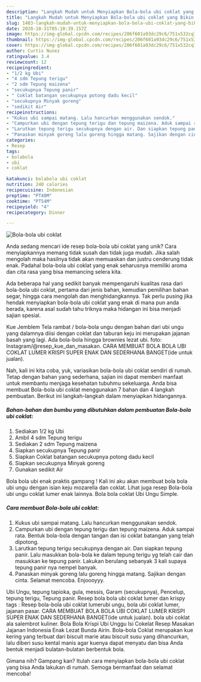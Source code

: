 ```yaml
---
description: "Langkah Mudah untuk Menyiapkan Bola-bola ubi coklat yang Bikin Ngiler"
title: "Langkah Mudah untuk Menyiapkan Bola-bola ubi coklat yang Bikin Ngiler"
slug: 1403-langkah-mudah-untuk-menyiapkan-bola-bola-ubi-coklat-yang-bikin-ngiler
date: 2020-10-31T05:10:39.157Z
image: https://img-global.cpcdn.com/recipes/206f601a93dc29c6/751x532cq70/bola-bola-ubi-coklat-foto-resep-utama.jpg
thumbnail: https://img-global.cpcdn.com/recipes/206f601a93dc29c6/751x532cq70/bola-bola-ubi-coklat-foto-resep-utama.jpg
cover: https://img-global.cpcdn.com/recipes/206f601a93dc29c6/751x532cq70/bola-bola-ubi-coklat-foto-resep-utama.jpg
author: Curtis Nunez
ratingvalue: 3.4
reviewcount: 12
recipeingredient:
- "1/2 kg Ubi"
- "4 sdm Tepung terigu"
- "2 sdm Tepung maizena"
- "secukupnya Tepung panir"
- " Coklat batangan secukupnya potong dadu kecil"
- "secukupnya Minyak goreng"
- "sedikit Air"
recipeinstructions:
- "Kukus ubi sampai matang. Lalu hancurkan menggunakan sendok."
- "Campurkan ubi dengan tepung terigu dan tepung maizena. Aduk sampai rata. Bentuk bola-bola dengan tangan dan isi coklat batangan yang telah dipotong."
- "Larutkan tepung terigu secukupnya dengan air. Dan siapkan tepung panir. Lalu masukkan bola-bola ke dalam tepung terigu yg telah cair dan masukkan ke tepung panir. Lakukan berulang sebanyak 3 kali supaya tepung panir nya nempel banyak."
- "Panaskan minyak goreng lalu goreng hingga matang. Sajikan dengan cinta. Selamat mencoba. Enjoooyyy."
categories:
- Resep
tags:
- bolabola
- ubi
- coklat

katakunci: bolabola ubi coklat 
nutrition: 240 calories
recipecuisine: Indonesian
preptime: "PT40M"
cooktime: "PT54M"
recipeyield: "4"
recipecategory: Dinner

---
```



![Bola-bola ubi coklat](https://img-global.cpcdn.com/recipes/206f601a93dc29c6/751x532cq70/bola-bola-ubi-coklat-foto-resep-utama.jpg)

Anda sedang mencari ide resep bola-bola ubi coklat yang unik? Cara menyiapkannya memang tidak susah dan tidak juga mudah. Jika salah mengolah maka hasilnya tidak akan memuaskan dan justru cenderung tidak enak. Padahal bola-bola ubi coklat yang enak seharusnya memiliki aroma dan cita rasa yang bisa memancing selera kita.

Ada beberapa hal yang sedikit banyak mempengaruhi kualitas rasa dari bola-bola ubi coklat, pertama dari jenis bahan, kemudian pemilihan bahan segar, hingga cara mengolah dan menghidangkannya. Tak perlu pusing jika hendak menyiapkan bola-bola ubi coklat yang enak di mana pun anda berada, karena asal sudah tahu triknya maka hidangan ini bisa menjadi sajian spesial.

Kue Jemblem Tela rambat / bola-bola ungu dengan bahan dari ubi ungu yang dalamnya diisi dengan coklat dan taburan keju ini merupakan jajanan basah yang lagi. Ada bola-bola hingga brownies lezat ubi. foto: Instagram/@resep_kue_dan_masakan. CARA MEMBUAT BOLA BOLA UBI COKLAT LUMER KRISPI SUPER ENAK DAN SEDERHANA BANGET(ide untuk jualan).


Nah, kali ini kita coba, yuk, variasikan bola-bola ubi coklat sendiri di rumah. Tetap dengan bahan yang sederhana, sajian ini dapat memberi manfaat untuk membantu menjaga kesehatan tubuhmu sekeluarga. Anda bisa membuat Bola-bola ubi coklat menggunakan 7 bahan dan 4 langkah pembuatan. Berikut ini langkah-langkah dalam menyiapkan hidangannya.

<!--inarticleads1-->

##### Bahan-bahan dan bumbu yang dibutuhkan dalam pembuatan Bola-bola ubi coklat:

1. Sediakan 1/2 kg Ubi
1. Ambil 4 sdm Tepung terigu
1. Sediakan 2 sdm Tepung maizena
1. Siapkan secukupnya Tepung panir
1. Siapkan  Coklat batangan secukupnya potong dadu kecil
1. Siapkan secukupnya Minyak goreng
1. Gunakan sedikit Air


Bola bola ubi enak praktis gampang ! Kali ini aku akan membuat bola bola ubi ungu dengan isian keju mozarella dan coklat. Lihat juga resep Bola-bola ubi ungu coklat lumer enak lainnya. Bola bola coklat Ubi Ungu Simple. 

<!--inarticleads2-->

##### Cara membuat Bola-bola ubi coklat:

1. Kukus ubi sampai matang. Lalu hancurkan menggunakan sendok.
1. Campurkan ubi dengan tepung terigu dan tepung maizena. Aduk sampai rata. Bentuk bola-bola dengan tangan dan isi coklat batangan yang telah dipotong.
1. Larutkan tepung terigu secukupnya dengan air. Dan siapkan tepung panir. Lalu masukkan bola-bola ke dalam tepung terigu yg telah cair dan masukkan ke tepung panir. Lakukan berulang sebanyak 3 kali supaya tepung panir nya nempel banyak.
1. Panaskan minyak goreng lalu goreng hingga matang. Sajikan dengan cinta. Selamat mencoba. Enjoooyyy.


Ubi Ungu, tepung tapioka, gula, messis, Garam (secukupnya), Pencelup, tepung terigu, Tepung panir. Resep bola bola ubi coklat lumer dan krispy tags : Resep bola-bola ubi coklat lumerubi ungu, bola ubi coklat lumer, jajanan pasar. CARA MEMBUAT BOLA BOLA UBI COKLAT LUMER KRISPI SUPER ENAK DAN SEDERHANA BANGET(ide untuk jualan). bola ubi coklat ala salembrot kuliner. Bola Bola Krispi Ubi Unggu Isi Cokelat Resep Masakan Jajanan Indonesia Enak Lezat Bunda Airin. Bola-bola Coklat merupakan kue kering yang terbuat dari biscuit marie atau biscuit susu yang dihancurkan, lalu diberi susu kental manis agar kuenya dapat menyatu dan bisa Anda bentuk menjadi bulatan-bulatan berbentuk bola. 

Gimana nih? Gampang kan? Itulah cara menyiapkan bola-bola ubi coklat yang bisa Anda lakukan di rumah. Semoga bermanfaat dan selamat mencoba!
